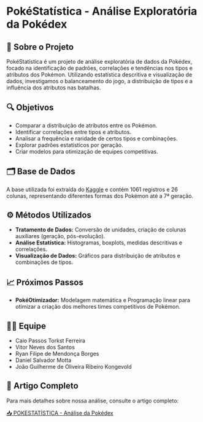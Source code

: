 # PokéStatística - Análise Exploratória da Pokédex  

## 📌 Sobre o Projeto  
PokéStatística é um projeto de análise exploratória de dados da Pokédex, focado na identificação de padrões, correlações e tendências nos tipos e atributos dos Pokémon. Utilizando estatística descritiva e visualização de dados, investigamos o balanceamento do jogo, a distribuição de tipos e a influência dos atributos nas batalhas.

## 🔍 Objetivos  
- Comparar a distribuição de atributos entre os Pokémon.  
- Identificar correlações entre tipos e atributos.  
- Analisar a frequência e raridade de certos tipos e combinações.  
- Explorar padrões estatísticos por geração.  
- Criar modelos para otimização de equipes competitivas.  

## 🗂 Base de Dados  
A base utilizada foi extraída do [Kaggle](https://www.kaggle.com/datasets/mylesoneill/pokemon-sun-and-moon-gen-7-stats/data) e contém 1061 registros e 26 colunas, representando diferentes formas dos Pokémon até a 7ª geração.

## ⚙️ Métodos Utilizados  
- **Tratamento de Dados:** Conversão de unidades, criação de colunas auxiliares (geração, pós-evolução).  
- **Análise Estatística:** Histogramas, boxplots, medidas descritivas e correlações.  
- **Visualização de Dados:** Gráficos para distribuição de atributos e combinações de tipos.  

## 📈 Próximos Passos  
- **PokéOtimizador:** Modelagem matemática e Programação linear para otimizar a criação dos melhores times competitivos de Pokémon.  

## 🧑‍💻 Equipe  
- Caio Passos Torkst Ferreira  
- Vitor Neves dos Santos  
- Ryan Filipe de Mendonça Borges  
- Daniel Salvador Motta  
- João Guilherme de Oliveira Ribeiro Kongevold  

## 📄 Artigo Completo  

Para mais detalhes sobre nossa análise, consulte o artigo completo:  

[📥 POKESTATÍSTICA - Análise da Pokédex](docs/POKESTATISTICA.pdf)

